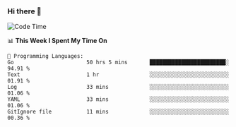 ### Hi there 👋

<!--
**CrazyCollin/crazycollin** is a ✨ _special_ ✨ repository because its `README.md` (this file) appears on your GitHub profile.

Here are some ideas to get you started:

- 🔭 I’m currently working on ...
- 🌱 I’m currently learning ...
- 👯 I’m looking to collaborate on ...
- 🤔 I’m looking for help with ...
- 💬 Ask me about ...
- 📫 How to reach me: ...
- 😄 Pronouns: ...
- ⚡ Fun fact: ...
-->

<!--START_SECTION:waka-->
![Code Time](http://img.shields.io/badge/Code%20Time-1%2C662%20hrs%209%20mins-blue)

📊 **This Week I Spent My Time On** 

```text
💬 Programming Languages: 
Go                       50 hrs 5 mins       ████████████████████████░   94.91 % 
Text                     1 hr                ░░░░░░░░░░░░░░░░░░░░░░░░░   01.91 % 
Log                      33 mins             ░░░░░░░░░░░░░░░░░░░░░░░░░   01.06 % 
YAML                     33 mins             ░░░░░░░░░░░░░░░░░░░░░░░░░   01.06 % 
GitIgnore file           11 mins             ░░░░░░░░░░░░░░░░░░░░░░░░░   00.36 % 
```


<!--END_SECTION:waka-->
